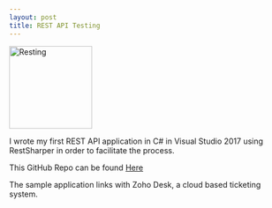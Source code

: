 ```yaml
---
layout: post
title: REST API Testing
---
```

<img src="{{ site.baseurl }}/images/REST.png" alt="Resting" style="height: 150px"/>

I wrote my first REST API application in C# in Visual Studio 2017 using RestSharper in order to facilitate the process.

This GitHub Repo can be found [Here](https://github.com/MITS-Code/RESTAPI-Example)

The sample application links with Zoho Desk, a cloud based ticketing system.
